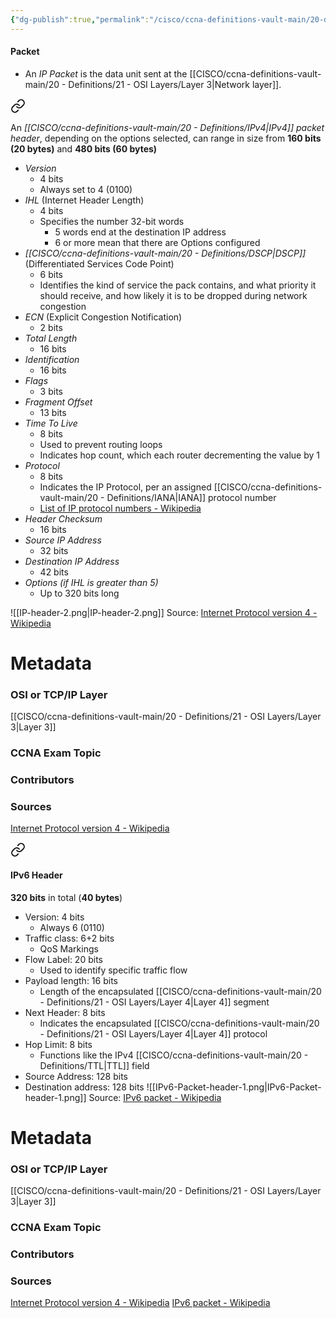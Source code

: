 ```yaml
---
{"dg-publish":true,"permalink":"/cisco/ccna-definitions-vault-main/20-definitions/packet/","tags":["defs_ccna"]}
---
```


#### Packet
- An *IP Packet* is the data unit sent at the [[CISCO/ccna-definitions-vault-main/20 - Definitions/21 - OSI Layers/Layer 3\|Network layer]]. 



<div class="transclusion internal-embed is-loaded"><a class="markdown-embed-link" href="/cisco/ccna-definitions-vault-main/20-definitions/i-pv4-packet-header/#i-pv4-header" aria-label="Open link"><svg xmlns="http://www.w3.org/2000/svg" width="24" height="24" viewBox="0 0 24 24" fill="none" stroke="currentColor" stroke-width="2" stroke-linecap="round" stroke-linejoin="round" class="svg-icon lucide-link"><path d="M10 13a5 5 0 0 0 7.54.54l3-3a5 5 0 0 0-7.07-7.07l-1.72 1.71"></path><path d="M14 11a5 5 0 0 0-7.54-.54l-3 3a5 5 0 0 0 7.07 7.07l1.71-1.71"></path></svg></a><div class="markdown-embed">




An *[[CISCO/ccna-definitions-vault-main/20 - Definitions/IPv4\|IPv4]] packet header*, depending on the options selected, can range in size from **160 bits (20 bytes)** and **480 bits (60 bytes)**
- *Version*
	- 4 bits
	- Always set to 4 (0100)
- *IHL* (Internet Header Length)
	- 4 bits
	- Specifies the number 32-bit words
		- 5 words end at the destination IP address
		- 6 or more mean that there are Options configured
- *[[CISCO/ccna-definitions-vault-main/20 - Definitions/DSCP\|DSCP]]* (Differentiated Services Code Point)
	- 6 bits
	- Identifies the kind of service the pack contains, and what priority it should receive, and how likely it is to be dropped during network congestion
- *ECN* (Explicit Congestion Notification)
	- 2 bits
- *Total Length*
	- 16 bits
- *Identification*
	- 16 bits
- *Flags*
	- 3 bits
- *Fragment Offset*
	- 13 bits
- *Time To Live*
	- 8 bits
	- Used to prevent routing loops
	- Indicates hop count, which each router decrementing the value by 1
- *Protocol*
	- 8 bits
	- Indicates the IP Protocol, per an assigned [[CISCO/ccna-definitions-vault-main/20 - Definitions/IANA\|IANA]] protocol number
	- [List of IP protocol numbers - Wikipedia](https://en.wikipedia.org/wiki/List_of_IP_protocol_numbers)
- *Header Checksum*
	- 16 bits
- *Source IP Address*
	- 32 bits
- *Destination IP Address*
	- 42 bits
- *Options (if IHL is greater than 5)*
	- Up to 320 bits long

![[IP-header-2.png\|IP-header-2.png]]
Source: [Internet Protocol version 4 - Wikipedia](https://en.wikipedia.org/wiki/Internet_Protocol_version_4#Header)




# Metadata
### OSI or TCP/IP Layer
[[CISCO/ccna-definitions-vault-main/20 - Definitions/21 - OSI Layers/Layer 3\|Layer 3]]
### CCNA Exam Topic

### Contributors

### Sources
[Internet Protocol version 4 - Wikipedia](https://en.wikipedia.org/wiki/Internet_Protocol_version_4)


</div></div>


<div class="transclusion internal-embed is-loaded"><a class="markdown-embed-link" href="/cisco/ccna-definitions-vault-main/20-definitions/i-pv6-packet-header/#i-pv6-header" aria-label="Open link"><svg xmlns="http://www.w3.org/2000/svg" width="24" height="24" viewBox="0 0 24 24" fill="none" stroke="currentColor" stroke-width="2" stroke-linecap="round" stroke-linejoin="round" class="svg-icon lucide-link"><path d="M10 13a5 5 0 0 0 7.54.54l3-3a5 5 0 0 0-7.07-7.07l-1.72 1.71"></path><path d="M14 11a5 5 0 0 0-7.54-.54l-3 3a5 5 0 0 0 7.07 7.07l1.71-1.71"></path></svg></a><div class="markdown-embed">



#### IPv6 Header
**320 bits** in total (**40 bytes**)
- Version: 4 bits
	- Always 6 (0110)
- Traffic class: 6+2 bits
	- QoS Markings
- Flow Label: 20 bits
	- Used to identify specific traffic flow
- Payload length: 16 bits
	- Length of the encapsulated [[CISCO/ccna-definitions-vault-main/20 - Definitions/21 - OSI Layers/Layer 4\|Layer 4]] segment
- Next Header: 8 bits
	- Indicates the encapsulated [[CISCO/ccna-definitions-vault-main/20 - Definitions/21 - OSI Layers/Layer 4\|Layer 4]] protocol
- Hop Limit: 8 bits
	- Functions like the IPv4 [[CISCO/ccna-definitions-vault-main/20 - Definitions/TTL\|TTL]] field
- Source Address: 128 bits
- Destination address: 128 bits
![[IPv6-Packet-header-1.png\|IPv6-Packet-header-1.png]]
Source: [IPv6 packet - Wikipedia](https://en.wikipedia.org/wiki/IPv6_packet#Fixed_header)





</div></div>







# Metadata
### OSI or TCP/IP Layer
[[CISCO/ccna-definitions-vault-main/20 - Definitions/21 - OSI Layers/Layer 3\|Layer 3]]

### CCNA Exam Topic

### Contributors

### Sources
[Internet Protocol version 4 - Wikipedia](https://en.wikipedia.org/wiki/Internet_Protocol_version_4)
[IPv6 packet - Wikipedia](https://en.wikipedia.org/wiki/IPv6_packet)